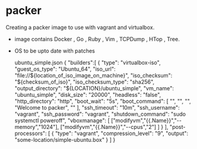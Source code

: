 # packer
Creating a packer image to use with vagrant and virtualbox.
  * image contains Docker , Go , Ruby , Vim , TCPDump , HTop , Tree.
  * OS to be upto date with patches

	ubuntu_simple.json
	{
	  "builders":[
	    {
	      "type": "virtualbox-iso",
	      "guest_os_type": "Ubuntu_64",
	      "iso_url": "file://${location_of_iso_image_on_machine}",
	      "iso_checksum": "${checksum_of_iso}",
	      "iso_checksum_type": "sha256",
				"output_directory": "${LOCATION}/ubuntu_simple",
				"vm_name": "ubuntu_simple",
				"disk_size": "20000",
				"headless": "false",
				"http_directory": "http",
				"boot_wait": "5s",
				"boot_command": [
					"<esc><wait>",
					"<esc><wait>",
					"<enter><wait>",
					"Welcome to packer",
					"<enter>"
				],
				"ssh_timeout": "10m",
				"ssh_username": "vagrant",
				"ssh_password": "vagrant",
				"shutdown_command": "sudo systemctl poweroff",
				"vboxmanage": [
					["modifyvm","{{.Name}}","--memory","1024"],
					["modifyvm","{{.Name}}","--cpus","2"]
				]
	    }
		],
		"post-processors": [
			{
				"type": "vagrant",
				"compression_level": "9",
				"output": "some-location/simple-ubuntu.box"
			}
		]
	}
